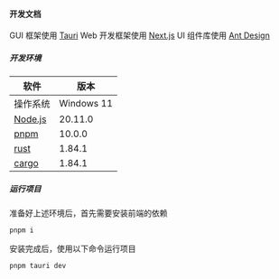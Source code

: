 #### 开发文档

GUI 框架使用 [Tauri](https://tauri.app/)
Web 开发框架使用 [Next.js](https://nextjs.org/)
UI 组件库使用 [Ant Design](https://ant.design/)

##### 开发环境

| 软件 | 版本 |
|-----|-----|
| 操作系统 | Windows 11 |
| [Node.js](https://nodejs.org) | 20.11.0 |
| [pnpm](https://pnpm.io/) | 10.0.0 |
| [rust](https://rust-lang.org) | 1.84.1 |
| [cargo](https://rust-lang.org) | 1.84.1 |


##### 运行项目

准备好上述环境后，首先需要安装前端的依赖

```bash
pnpm i
```

安装完成后，使用以下命令运行项目

```bash
pnpm tauri dev
```

